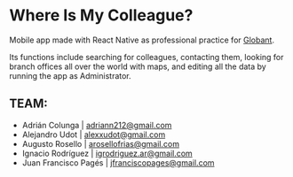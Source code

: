 # Where Is My Colleague?
Mobile app made with React Native as professional practice for [Globant](https://www.globant.com/).

Its functions include searching for colleagues, contacting them, looking for branch offices all over the world with maps, and editing all the data by running the app as Administrator.

## TEAM:

- Adrián Colunga | adriann212@gmail.com
- Alejandro Udot | alexxudot@gmail.com
- Augusto Rosello | arosellofrias@gmail.com
- Ignacio Rodríguez | igrodriguez.ar@gmail.com
- Juan Francisco Pagés | jfranciscopages@gmail.com
